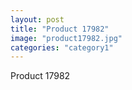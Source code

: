 ```yaml
---
layout: post
title: "Product 17982"
image: "product17982.jpg"
categories: "category1"
---
```

Product 17982
